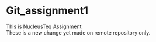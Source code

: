 # Git_assignment1
This is NucleusTeq Assignment 
<br>
These is a new change yet made on remote repository only.
